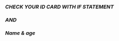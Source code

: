<i><h3>CHECK YOUR ID CARD WITH IF STATEMENT</h1></i>
<i><h3>AND</h1></i>
<i><h3>Name & age</h1></i>
